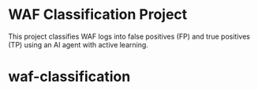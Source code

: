 # WAF Classification Project
This project classifies WAF logs into false positives (FP) and true positives (TP) using an AI agent with active learning.
# waf-classification

